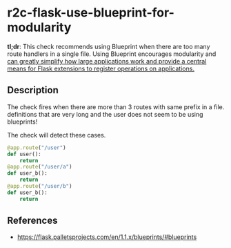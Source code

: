 
# r2c-flask-use-blueprint-for-modularity

**tl;dr**: This check recommends using Blueprint when there are too many route handlers in a single file. Using Blueprint encourages modularity and [can greatly simplify how large applications work and provide a central means for Flask extensions to register operations on applications.](https://flask.palletsprojects.com/en/1.1.x/blueprints/#blueprints)


## Description
The check fires when there are more than 3 routes with same prefix in a file.
definitions that are very long and the user does not seem to be using blueprints!

The check will detect these cases.
``` python
@app.route("/user")
def user():
    return
@app.route("/user/a")
def user_b():
    return
@app.route("/user/b")
def user_b():
    return
```

## References
- https://flask.palletsprojects.com/en/1.1.x/blueprints/#blueprints